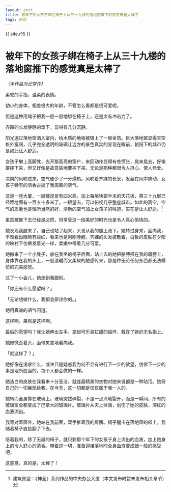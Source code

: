 ```yaml
---
layout: post
title: 被年下的女孩子绑在椅子上从三十九楼的落地窗推下的感觉真是太棒了
tags: 原创
---
```


{{ site.r15 }}

# 被年下的女孩子绑在椅子上从三十九楼的落地窗推下的感觉真是太棒了

*（本作品为记梦作）*

柔软的手指，温柔的表情。

幼小的身体，相差极大的年龄，不管怎么看都是很可爱呢。

但是这种用绳子把我一层一层地绑在椅子上，还是太有冲击力了。

齐踝的长发静静的垂下，显得有几分沉静。

阳光透过落地窗洒入室内，给木质的地板被镀上了一层金箔。巨大落地窗显得天空格外宽阔，几乎完全透明的玻璃让远方的景色真实的显现在眼前，朝阳下的城市仍是如此让人舒适。

女孩子攀上高脚凳，去开那高高的窗户，来回动作显得有些慌张，晃来晃去，好像要摔下来，但又好像是故意装地要摔下来。无论是那种都很令人担心、使人怜爱。

凉爽的风吹进来，空气便少了一分燥热。风吹着齐踝的长发，发丝在风中拂动，女孩子特有的清香占据了我周围的空气。

这是一座大厦，一层楼足足有四米高，加上每层快要半米的天花板，第三十九层已经距地面有一百五十多米了。一眼望去，可以俯视几乎整座城市。如此的高空，空气的质量也是理所当然的好，清新的空气加上女孩子的味道，实在是让人舒适。[^1]

虽然被推下去已经是必然，但享受这一段美好的时光也是令人真心愉快的。

她发现我醒来了，自己也站了起来，头发从我的腿上流下。她转过身来，面向我，不难看出眼睛有些红，看来也是刚刚睡醒。齐踝的头发披散着，白皙的皮肤在夕阳的映衬下仿佛发着光一样，柔嫩中带着几分可爱。

她搬来了一个小凳子，放在我坐的椅子后面，站上去的她把胳膊搭在我的肩膀上，身体靠在我的头上，一股温暖而又柔软的触感传来，那是种无论任何东西都无法模仿的完美感觉。

过了一小会儿，她走到我跟前。

「你还有什么愿望吗？」

「无论想做什么，我都会原谅你的。」

她用真诚的语气问道。

这样啊，果然是这样啊。

最后的愿望吗？我让她伸出左手，拿起可乐易拉罐的铝环，戴在了她的无名指上。

她微微歪着头，面带笑意地看向我。

「就这样了？」

她好像在渴求什么，或许只是疑惑我为何不会有进行下一步的欲望，仿佛下一步的事是理所应当的，每个人都会做的一样。

她洁白的皮肤在我看来十分圣洁，就连最精美的衣物对她来说都是一种玷污。她将自己的一切展现给我，在今天，这一切都是仅仅属于我一人的。

她转而全身靠在玻璃上。玻璃突然碎裂，不是一点点地裂开，而是一瞬间，所有的玻璃窗全都变成了巴掌大的玻璃片。玻璃片从天上掉落，划伤了她的皮肤，深红的血液流出。

我背对着窗外，她站在我前面，双手推着我的肩膀。椅子腿卡在落地窗的框上，我随着椅子直接翻了下去。

陪着我的，除了无趣的椅子，就只剩那个年下的女孩子身上流出的血液，加上她身上的令人舒心的清香。带着这一切，准备迎接落地时全身血液变成蜡一般的感受吧。

这感觉，真的是，太棒了！

[^1]: 建筑原型：《神圣》系列作品的中央办公大厦（本文发布时暂未发布相关章节）
